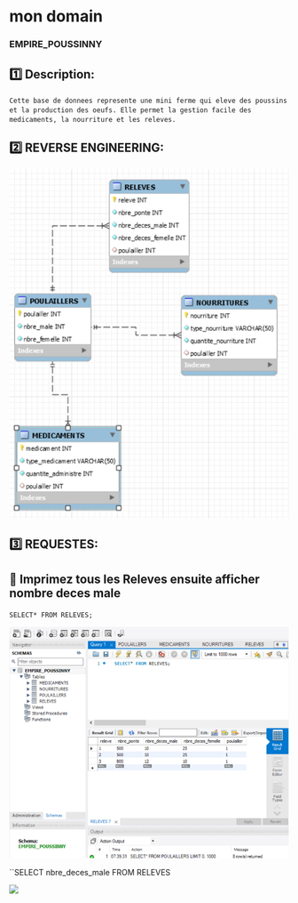 # mon domain

### EMPIRE_POUSSINNY

## :one: Description:
``Cette base de donnees represente une mini ferme qui eleve des poussins et la production des oeufs. Elle permet la gestion facile des medicaments, la nourriture et les releves.``


## :two: REVERSE ENGINEERING:

<img src="image/empire.png" width="" height=""></img>


## :three: REQUESTES:


## :apple: Imprimez tous les Releves ensuite afficher nombre deces male

``SELECT* FROM RELEVES;``

<img src="image/base.png" width="" height=""></img>

``SELECT nbre_deces_male FROM RELEVES

<img src="image/Capture d'écran 2020-12-17 075658.png" width="" height=""></img>
